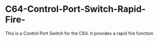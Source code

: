 # C64-Control-Port-Switch-Rapid-Fire-
This is a Control Port Switch for the C64. It provides a rapid fire function
